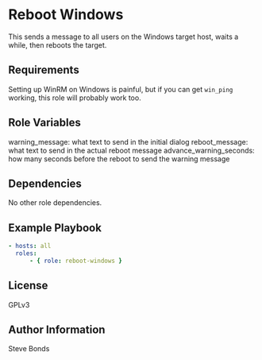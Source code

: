 Reboot Windows
=========

This sends a message to all users on the Windows target host, waits a while, then reboots the target.

Requirements
------------

Setting up WinRM on Windows is painful, but if you can get `win_ping` working, this role will probably work too.

Role Variables
--------------

warning_message: what text to send in the initial dialog
reboot_message: what text to send in the actual reboot message
advance_warning_seconds: how many seconds before the reboot to send the warning message

Dependencies
------------

No other role dependencies.

Example Playbook
----------------

```yaml
- hosts: all
  roles:
      - { role: reboot-windows }
```

License
-------

GPLv3

Author Information
------------------

Steve Bonds